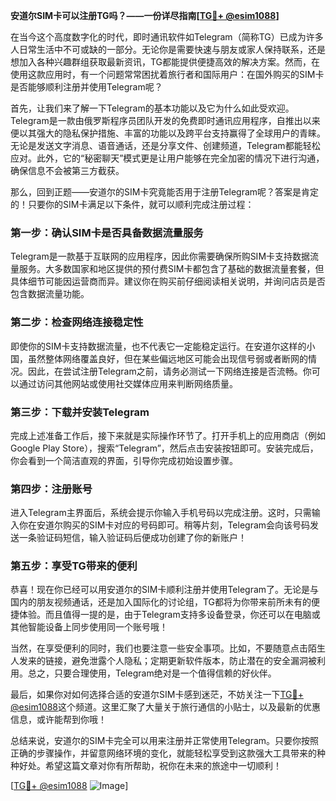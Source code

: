 **安道尔SIM卡可以注册TG吗？——一份详尽指南[[TG💪+ @esim1088](https://t.me/s/esim1088)]**

在当今这个高度数字化的时代，即时通讯软件如Telegram（简称TG）已成为许多人日常生活中不可或缺的一部分。无论你是需要快速与朋友或家人保持联系，还是想加入各种兴趣群组获取最新资讯，TG都能提供便捷高效的解决方案。然而，在使用这款应用时，有一个问题常常困扰着旅行者和国际用户：在国外购买的SIM卡是否能够顺利注册并使用Telegram呢？

首先，让我们来了解一下Telegram的基本功能以及它为什么如此受欢迎。Telegram是一款由俄罗斯程序员团队开发的免费即时通讯应用程序，自推出以来便以其强大的隐私保护措施、丰富的功能以及跨平台支持赢得了全球用户的青睐。无论是发送文字消息、语音通话，还是分享文件、创建频道，Telegram都能轻松应对。此外，它的“秘密聊天”模式更是让用户能够在完全加密的情况下进行沟通，确保信息不会被第三方截获。

那么，回到正题——安道尔的SIM卡究竟能否用于注册Telegram呢？答案是肯定的！只要你的SIM卡满足以下条件，就可以顺利完成注册过程：

### **第一步：确认SIM卡是否具备数据流量服务**
Telegram是一款基于互联网的应用程序，因此你需要确保所购SIM卡支持数据流量服务。大多数国家和地区提供的预付费SIM卡都包含了基础的数据流量套餐，但具体细节可能因运营商而异。建议你在购买前仔细阅读相关说明，并询问店员是否包含数据流量功能。

### **第二步：检查网络连接稳定性**
即使你的SIM卡支持数据流量，也不代表它一定能稳定运行。在安道尔这样的小国，虽然整体网络覆盖良好，但在某些偏远地区可能会出现信号弱或者断网的情况。因此，在尝试注册Telegram之前，请务必测试一下网络连接是否流畅。你可以通过访问其他网站或使用社交媒体应用来判断网络质量。

### **第三步：下载并安装Telegram**
完成上述准备工作后，接下来就是实际操作环节了。打开手机上的应用商店（例如Google Play Store），搜索“Telegram”，然后点击安装按钮即可。安装完成后，你会看到一个简洁直观的界面，引导你完成初始设置步骤。

### **第四步：注册账号**
进入Telegram主界面后，系统会提示你输入手机号码以完成注册。这时，只需输入你在安道尔购买的SIM卡对应的号码即可。稍等片刻，Telegram会向该号码发送一条验证码短信，输入验证码后便成功创建了你的新账户！

### **第五步：享受TG带来的便利**
恭喜！现在你已经可以用安道尔的SIM卡顺利注册并使用Telegram了。无论是与国内的朋友视频通话，还是加入国际化的讨论组，TG都将为你带来前所未有的便捷体验。而且值得一提的是，由于Telegram支持多设备登录，你还可以在电脑或其他智能设备上同步使用同一个账号哦！

当然，在享受便利的同时，我们也要注意一些安全事项。比如，不要随意点击陌生人发来的链接，避免泄露个人隐私；定期更新软件版本，防止潜在的安全漏洞被利用。总之，只要合理使用，Telegram绝对是一个值得信赖的好伙伴。

最后，如果你对如何选择合适的安道尔SIM卡感到迷茫，不妨关注一下[TG💪+ @esim1088](https://t.me/s/esim1088)这个频道。这里汇聚了大量关于旅行通信的小贴士，以及最新的优惠信息，或许能帮到你哦！

总结来说，安道尔的SIM卡完全可以用来注册并正常使用Telegram。只要你按照正确的步骤操作，并留意网络环境的变化，就能轻松享受到这款强大工具带来的种种好处。希望这篇文章对你有所帮助，祝你在未来的旅途中一切顺利！

[[TG💪+ @esim1088](https://t.me/s/esim1088) ![Image](https://i.postimg.cc/4NQfJmqS/Snipaste-2025-05-13-00-14-12.png)]